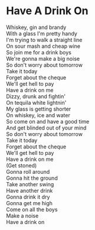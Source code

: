 # Have A Drink On

Whiskey, gin and brandy  
With a glass I'm pretty handy  
I'm trying to walk a straight line  
On sour mash and cheap wine  
So join me for a drink boys  
We're gonna make a big noise  
So don't worry about tomorrow  
Take it today  
Forget about the cheque  
We'll get hell to pay  
Have a drink on me  
Dizzy, drunk and fightin'  
On tequila white lightnin'  
My glass is getting shorter  
On whiskey, ice and water  
So come on and have a good time  
And get blinded out of your mind  
So don't worry about tomorrow  
Take it today  
Forget about the cheque  
We'll get hell to pay  
Have a drink on me  
(Get stoned)  
Gonna roll around  
Gonna hit the ground  
Take another swing  
Have another drink  
Gonna drink it dry  
Gonna get me high  
Come on all the boys  
Make a noise  
Have a drink on
